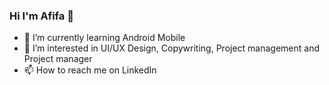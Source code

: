 ### Hi I'm Afifa 👋

- 🌱 I’m currently learning Android Mobile
- 👀 I’m interested in UI/UX Design, Copywriting, Project management and Project manager
- 📫 How to reach me on LinkedIn
